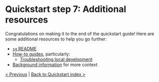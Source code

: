 # Quickstart step 7: Additional resources

Congratulations on making it to the end of the quickstart guide!
Here are some additional resources to help you go further:

- [`sg` README](https://github.com/sourcegraph/sourcegraph/blob/main/dev/sg/README.md)
- [How-to guides](../how-to/index.md), particularly:
  - [Troubleshooting local development](../how-to/troubleshooting_local_development.md)
- [Background information](../background-information/index.md) for more context

[< Previous](quickstart_6_start_server.md) | [Back to Quickstart index >](./index.md)
